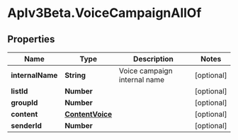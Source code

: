 # ApIv3Beta.VoiceCampaignAllOf

## Properties

Name | Type | Description | Notes
------------ | ------------- | ------------- | -------------
**internalName** | **String** | Voice campaign internal name | [optional] 
**listId** | **Number** |  | [optional] 
**groupId** | **Number** |  | [optional] 
**content** | [**ContentVoice**](ContentVoice.md) |  | [optional] 
**senderId** | **Number** |  | [optional] 


